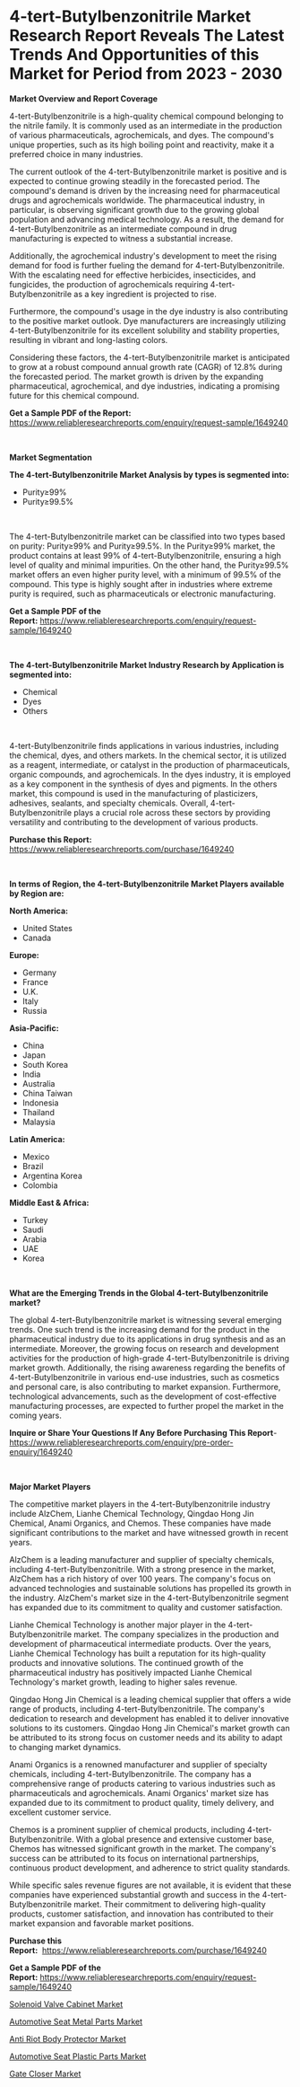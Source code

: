 <p><h1>4-tert-Butylbenzonitrile Market Research Report Reveals The Latest Trends And Opportunities of this Market for Period from 2023 - 2030</h1></p><p><strong>Market Overview and Report Coverage</strong></p>
<p><p>4-tert-Butylbenzonitrile is a high-quality chemical compound belonging to the nitrile family. It is commonly used as an intermediate in the production of various pharmaceuticals, agrochemicals, and dyes. The compound's unique properties, such as its high boiling point and reactivity, make it a preferred choice in many industries.</p><p>The current outlook of the 4-tert-Butylbenzonitrile market is positive and is expected to continue growing steadily in the forecasted period. The compound's demand is driven by the increasing need for pharmaceutical drugs and agrochemicals worldwide. The pharmaceutical industry, in particular, is observing significant growth due to the growing global population and advancing medical technology. As a result, the demand for 4-tert-Butylbenzonitrile as an intermediate compound in drug manufacturing is expected to witness a substantial increase.</p><p>Additionally, the agrochemical industry's development to meet the rising demand for food is further fueling the demand for 4-tert-Butylbenzonitrile. With the escalating need for effective herbicides, insecticides, and fungicides, the production of agrochemicals requiring 4-tert-Butylbenzonitrile as a key ingredient is projected to rise.</p><p>Furthermore, the compound's usage in the dye industry is also contributing to the positive market outlook. Dye manufacturers are increasingly utilizing 4-tert-Butylbenzonitrile for its excellent solubility and stability properties, resulting in vibrant and long-lasting colors.</p><p>Considering these factors, the 4-tert-Butylbenzonitrile market is anticipated to grow at a robust compound annual growth rate (CAGR) of 12.8% during the forecasted period. The market growth is driven by the expanding pharmaceutical, agrochemical, and dye industries, indicating a promising future for this chemical compound.</p></p>
<p><strong>Get a Sample PDF of the Report:</strong> <a href="https://www.reliableresearchreports.com/enquiry/request-sample/1649240">https://www.reliableresearchreports.com/enquiry/request-sample/1649240</a></p>
<p>&nbsp;</p>
<p><strong>Market Segmentation</strong></p>
<p><strong>The 4-tert-Butylbenzonitrile Market Analysis by types is segmented into:</strong></p>
<p><ul><li>Purity≥99%</li><li>Purity≥99.5%</li></ul></p>
<p>&nbsp;</p>
<p><p>The 4-tert-Butylbenzonitrile market can be classified into two types based on purity: Purity≥99% and Purity≥99.5%. In the Purity≥99% market, the product contains at least 99% of 4-tert-Butylbenzonitrile, ensuring a high level of quality and minimal impurities. On the other hand, the Purity≥99.5% market offers an even higher purity level, with a minimum of 99.5% of the compound. This type is highly sought after in industries where extreme purity is required, such as pharmaceuticals or electronic manufacturing.</p></p>
<p><strong>Get a Sample PDF of the Report:</strong>&nbsp;<a href="https://www.reliableresearchreports.com/enquiry/request-sample/1649240">https://www.reliableresearchreports.com/enquiry/request-sample/1649240</a></p>
<p>&nbsp;</p>
<p><strong>The 4-tert-Butylbenzonitrile Market Industry Research by Application is segmented into:</strong></p>
<p><ul><li>Chemical</li><li>Dyes</li><li>Others</li></ul></p>
<p>&nbsp;</p>
<p><p>4-tert-Butylbenzonitrile finds applications in various industries, including the chemical, dyes, and others markets. In the chemical sector, it is utilized as a reagent, intermediate, or catalyst in the production of pharmaceuticals, organic compounds, and agrochemicals. In the dyes industry, it is employed as a key component in the synthesis of dyes and pigments. In the others market, this compound is used in the manufacturing of plasticizers, adhesives, sealants, and specialty chemicals. Overall, 4-tert-Butylbenzonitrile plays a crucial role across these sectors by providing versatility and contributing to the development of various products.</p></p>
<p><strong>Purchase this Report:</strong>&nbsp; <a href="https://www.reliableresearchreports.com/purchase/1649240">https://www.reliableresearchreports.com/purchase/1649240</a></p>
<p>&nbsp;</p>
<p><strong>In terms of Region, the 4-tert-Butylbenzonitrile Market Players available by Region are:</strong></p>
<p>
    <p> <strong> North America: </strong>
        <ul>
            <li>United States</li>
            <li>Canada</li>
        </ul>
        </p> 
    <p> <strong> Europe: </strong>
        <ul>
            <li>Germany</li>
            <li>France</li>
            <li>U.K.</li>
            <li>Italy</li>
            <li>Russia</li>
        </ul>
        </p> 
    <p> <strong> Asia-Pacific: </strong>
        <ul>
            <li>China</li>
            <li>Japan</li>
            <li>South Korea</li>
            <li>India</li>
            <li>Australia</li>
            <li>China Taiwan</li>
            <li>Indonesia</li>
            <li>Thailand</li>
            <li>Malaysia</li>
        </ul>
        </p> 
    <p> <strong> Latin America: </strong>
        <ul>
            <li>Mexico</li>
            <li>Brazil</li>
            <li>Argentina Korea</li>
            <li>Colombia</li>
        </ul>
        </p> 
    <p> <strong> Middle East & Africa: </strong>
        <ul>
            <li>Turkey</li>
            <li>Saudi</li>
            <li>Arabia</li>
            <li>UAE</li>
            <li>Korea</li>
        </ul>
    </p>
    </p>
<p>&nbsp;</p>
<p><strong>What are the Emerging Trends in the Global 4-tert-Butylbenzonitrile market?</strong></p>
<p><p>The global 4-tert-Butylbenzonitrile market is witnessing several emerging trends. One such trend is the increasing demand for the product in the pharmaceutical industry due to its applications in drug synthesis and as an intermediate. Moreover, the growing focus on research and development activities for the production of high-grade 4-tert-Butylbenzonitrile is driving market growth. Additionally, the rising awareness regarding the benefits of 4-tert-Butylbenzonitrile in various end-use industries, such as cosmetics and personal care, is also contributing to market expansion. Furthermore, technological advancements, such as the development of cost-effective manufacturing processes, are expected to further propel the market in the coming years.</p></p>
<p><strong>Inquire or Share Your Questions If Any Before Purchasing This Report</strong>- <a href="https://www.reliableresearchreports.com/enquiry/pre-order-enquiry/1649240">https://www.reliableresearchreports.com/enquiry/pre-order-enquiry/1649240</a></p>
<p>&nbsp;</p>
<p><strong>Major Market Players</strong></p>
<p><p>The competitive market players in the 4-tert-Butylbenzonitrile industry include AlzChem, Lianhe Chemical Technology, Qingdao Hong Jin Chemical, Anami Organics, and Chemos. These companies have made significant contributions to the market and have witnessed growth in recent years.</p><p>AlzChem is a leading manufacturer and supplier of specialty chemicals, including 4-tert-Butylbenzonitrile. With a strong presence in the market, AlzChem has a rich history of over 100 years. The company's focus on advanced technologies and sustainable solutions has propelled its growth in the industry. AlzChem's market size in the 4-tert-Butylbenzonitrile segment has expanded due to its commitment to quality and customer satisfaction.</p><p>Lianhe Chemical Technology is another major player in the 4-tert-Butylbenzonitrile market. The company specializes in the production and development of pharmaceutical intermediate products. Over the years, Lianhe Chemical Technology has built a reputation for its high-quality products and innovative solutions. The continued growth of the pharmaceutical industry has positively impacted Lianhe Chemical Technology's market growth, leading to higher sales revenue.</p><p>Qingdao Hong Jin Chemical is a leading chemical supplier that offers a wide range of products, including 4-tert-Butylbenzonitrile. The company's dedication to research and development has enabled it to deliver innovative solutions to its customers. Qingdao Hong Jin Chemical's market growth can be attributed to its strong focus on customer needs and its ability to adapt to changing market dynamics.</p><p>Anami Organics is a renowned manufacturer and supplier of specialty chemicals, including 4-tert-Butylbenzonitrile. The company has a comprehensive range of products catering to various industries such as pharmaceuticals and agrochemicals. Anami Organics' market size has expanded due to its commitment to product quality, timely delivery, and excellent customer service.</p><p>Chemos is a prominent supplier of chemical products, including 4-tert-Butylbenzonitrile. With a global presence and extensive customer base, Chemos has witnessed significant growth in the market. The company's success can be attributed to its focus on international partnerships, continuous product development, and adherence to strict quality standards.</p><p>While specific sales revenue figures are not available, it is evident that these companies have experienced substantial growth and success in the 4-tert-Butylbenzonitrile market. Their commitment to delivering high-quality products, customer satisfaction, and innovation has contributed to their market expansion and favorable market positions.</p></p>
<p><strong>Purchase this Report:</strong>&nbsp;&nbsp;<a href="https://www.reliableresearchreports.com/purchase/1649240">https://www.reliableresearchreports.com/purchase/1649240</a></p>
<p></p>
<p><strong>Get a Sample PDF of the Report:</strong>&nbsp;<a href="https://www.reliableresearchreports.com/enquiry/request-sample/1649240">https://www.reliableresearchreports.com/enquiry/request-sample/1649240</a></p>
<p><p><a href="https://www.linkedin.com/pulse/solenoid-valve-cabinet-market-share-amp-new-trends-analysis/">Solenoid Valve Cabinet Market</a></p><p><a href="https://medium.com/@darbyledner/automotive-seat-metal-parts-market-size-cagr-trends-2024-2030-b4226cfaeaa7">Automotive Seat Metal Parts Market</a></p><p><a href="https://www.linkedin.com/pulse/anti-riot-body-protector-market-size-2023-2030-global-industrial/">Anti Riot Body Protector Market</a></p><p><a href="https://medium.com/@walterkutch/automotive-seat-plastic-parts-market-exploring-market-share-market-trends-and-future-growth-9222dddd4222">Automotive Seat Plastic Parts Market</a></p><p><a href="https://www.linkedin.com/pulse/gate-closer-market-research-report-provides-thorough/">Gate Closer Market</a></p></p>